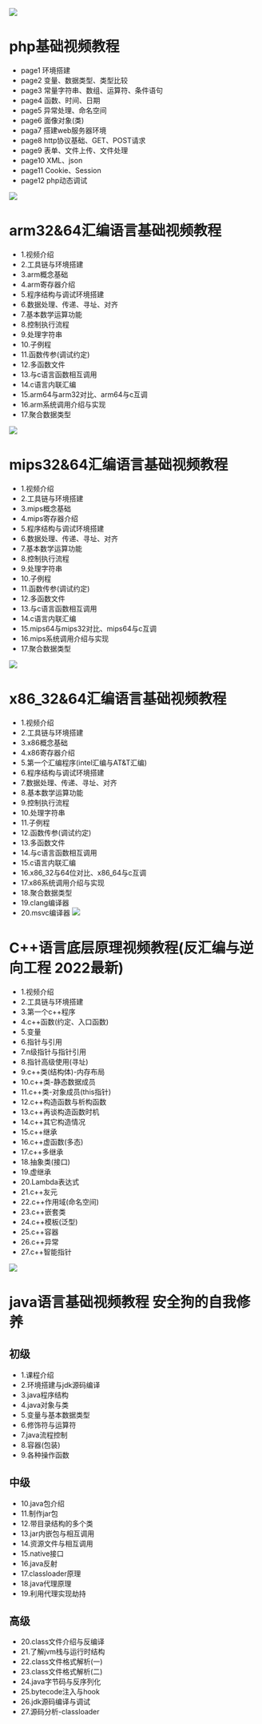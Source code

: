 ![](2.png)
# php基础视频教程
* page1 环境搭建
* page2 变量、数据类型、类型比较
* page3 常量字符串、数组、运算符、条件语句
* page4 函数、时间、日期
* page5 异常处理、命名空间
* page6 面像对象(类)
* paga7 搭建web服务器环境
* page8 http协议基础、GET、POST请求
* page9 表单、文件上传、文件处理
* page10 XML、json
* page11 Cookie、Session
* page12 php动态调试

![](1.png)
# arm32&64汇编语言基础视频教程
* 1.视频介绍
* 2.工具链与环境搭建
* 3.arm概念基础
* 4.arm寄存器介绍
* 5.程序结构与调试环境搭建
* 6.数据处理、传递、寻址、对齐
* 7.基本数学运算功能
* 8.控制执行流程
* 9.处理字符串
* 10.子例程
* 11.函数传参(调试约定)
* 12.多函数文件
* 13.与c语言函数相互调用
* 14.c语言内联汇编
* 15.arm64与arm32对比、arm64与c互调
* 16.arm系统调用介绍与实现
* 17.聚合数据类型

![](3.png)
# mips32&64汇编语言基础视频教程
* 1.视频介绍
* 2.工具链与环境搭建
* 3.mips概念基础
* 4.mips寄存器介绍
* 5.程序结构与调试环境搭建
* 6.数据处理、传递、寻址、对齐
* 7.基本数学运算功能
* 8.控制执行流程
* 9.处理字符串
* 10.子例程
* 11.函数传参(调试约定)
* 12.多函数文件
* 13.与c语言函数相互调用
* 14.c语言内联汇编
* 15.mips64与mips32对比、mips64与c互调
* 16.mips系统调用介绍与实现
* 17.聚合数据类型

![](4.png)

# x86_32&64汇编语言基础视频教程
* 1.视频介绍
* 2.工具链与环境搭建
* 3.x86概念基础
* 4.x86寄存器介绍
* 5.第一个汇编程序(intel汇编与AT&T汇编)
* 6.程序结构与调试环境搭建
* 7.数据处理、传递、寻址、对齐
* 8.基本数学运算功能
* 9.控制执行流程
* 10.处理字符串
* 11.子例程
* 12.函数传参(调试约定)
* 13.多函数文件
* 14.与c语言函数相互调用
* 15.c语言内联汇编
* 16.x86_32与64位对比、x86_64与c互调
* 17.x86系统调用介绍与实现
* 18.聚合数据类型
* 19.clang编译器
* 20.msvc编译器
![](5.png)
# C++语言底层原理视频教程(反汇编与逆向工程 2022最新)
* 1.视频介绍
* 2.工具链与环境搭建
* 3.第一个c++程序
* 4.c++函数(约定、入口函数)
* 5.变量
* 6.指针与引用
* 7.n级指针与指针引用
* 8.指针高级使用(寻址)
* 9.c++类(结构体)-内存布局
* 10.c++类-静态数据成员
* 11.c++类-对象成员(this指针)
* 12.c++构造函数与析构函数
* 13.c++再谈构造函数时机
* 14.c++其它构造情况
* 15.c++继承
* 16.c++虚函数(多态)
* 17.c++多继承
* 18.抽象类(接口)
* 19.虚继承
* 20.Lambda表达式
* 21.c++友元
* 22.c++作用域(命名空间)
* 23.c++嵌套类
* 24.c++模板(泛型)
* 25.c++容器
* 26.c++异常
* 27.c++智能指针

![](6.png)
# java语言基础视频教程 安全狗的自我修养
## 初级
* 1.课程介绍
* 2.环境搭建与jdk源码编译
* 3.java程序结构
* 4.java对象与类
* 5.变量与基本数据类型
* 6.修饰符与运算符
* 7.java流程控制
* 8.容器(包装)
* 9.各种操作函数
## 中级
* 10.java包介绍
* 11.制作jar包
* 12.带目录结构的多个类 
* 13.jar内嵌包与相互调用
* 14.资源文件与相互调用 
* 15.native接口
* 16.java反射
* 17.classloader原理
* 18.java代理原理
* 19.利用代理实现劫持
## 高级
* 20.class文件介绍与反编译  
* 21.了解jvm栈与运行时结构
* 22.class文件格式解析(一)
* 23.class文件格式解析(二)
* 24.java字节码与反序列化
* 25.bytecode注入与hook
* 26.jdk源码编译与调试
* 27.源码分析-classloader


